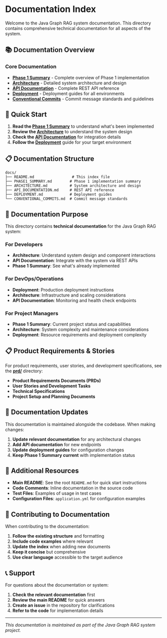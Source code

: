# Documentation Index

Welcome to the Java Graph RAG system documentation. This directory contains comprehensive technical documentation for all aspects of the system.

## 📚 Documentation Overview

### Core Documentation

- **[Phase 1 Summary](PHASE1_SUMMARY.md)** - Complete overview of Phase 1 implementation
- **[Architecture](ARCHITECTURE.md)** - Detailed system architecture and design
- **[API Documentation](API_DOCUMENTATION.md)** - Complete REST API reference
- **[Deployment](DEPLOYMENT.md)** - Deployment guides for all environments
- **[Conventional Commits](CONVENTIONAL_COMMITS.md)** - Commit message standards and guidelines

## 🚀 Quick Start

1. **Read the [Phase 1 Summary](PHASE1_SUMMARY.md)** to understand what's been implemented
2. **Review the [Architecture](ARCHITECTURE.md)** to understand the system design
3. **Check the [API Documentation](API_DOCUMENTATION.md)** for integration details
4. **Follow the [Deployment](DEPLOYMENT.md)** guide for your target environment

## 📋 Documentation Structure

```
docs/
├── README.md                 # This index file
├── PHASE1_SUMMARY.md        # Phase 1 implementation summary
├── ARCHITECTURE.md          # System architecture and design
├── API_DOCUMENTATION.md     # REST API reference
├── DEPLOYMENT.md            # Deployment guides
└── CONVENTIONAL_COMMITS.md  # Commit message standards
```

## 🎯 Documentation Purpose

This directory contains **technical documentation** for the Java Graph RAG system:

### For Developers

- **Architecture**: Understand system design and component interactions
- **API Documentation**: Integrate with the system via REST APIs
- **Phase 1 Summary**: See what's already implemented

### For DevOps/Operations

- **Deployment**: Production deployment instructions
- **Architecture**: Infrastructure and scaling considerations
- **API Documentation**: Monitoring and health check endpoints

### For Project Managers

- **Phase 1 Summary**: Current project status and capabilities
- **Architecture**: System complexity and maintenance considerations
- **Deployment**: Resource requirements and deployment complexity

## 📋 Product Requirements & Stories

For product requirements, user stories, and development specifications, see the **[prd/](../prd/)** directory:

- **Product Requirements Documents (PRDs)**
- **User Stories and Development Tasks**
- **Technical Specifications**
- **Project Setup and Planning Documents**

## 🔄 Documentation Updates

This documentation is maintained alongside the codebase. When making changes:

1. **Update relevant documentation** for any architectural changes
2. **Add API documentation** for new endpoints
3. **Update deployment guides** for configuration changes
4. **Keep Phase 1 Summary current** with implementation status

## 📖 Additional Resources

- **Main README**: See the root `README.md` for quick start instructions
- **Code Comments**: Inline documentation in the source code
- **Test Files**: Examples of usage in test cases
- **Configuration Files**: `application.yml` for configuration examples

## 🤝 Contributing to Documentation

When contributing to the documentation:

1. **Follow the existing structure** and formatting
2. **Include code examples** where relevant
3. **Update the index** when adding new documents
4. **Keep it concise** but comprehensive
5. **Use clear language** accessible to the target audience

## 📞 Support

For questions about the documentation or system:

1. **Check the relevant documentation** first
2. **Review the main README** for quick answers
3. **Create an issue** in the repository for clarifications
4. **Refer to the code** for implementation details

---

_This documentation is maintained as part of the Java Graph RAG system project._
